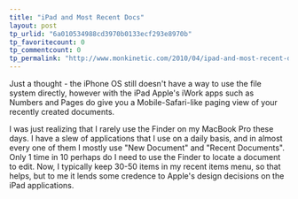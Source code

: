 ```yaml
---
title: "iPad and Most Recent Docs"
layout: post
tp_urlid: "6a010534988cd3970b0133ecf293e8970b"
tp_favoritecount: 0
tp_commentcount: 0
tp_permalink: "http://www.monkinetic.com/2010/04/ipad-and-most-recent-docs.html"
---
```

Just a thought - the iPhone OS still doesn't have a way to use the file system directly, however with the iPad Apple's iWork apps such as Numbers and Pages do give you a Mobile-Safari-like paging view of your recently created documents.

I was just realizing that I rarely use the Finder on my MacBook Pro these days. I have a slew of applications that I use on a daily basis, and in almost every one of them I mostly use "New Document" and "Recent Documents". Only 1 time in 10 perhaps do I need to use the Finder to locate a document to edit. Now, I typically keep 30-50 items in my recent items menu, so that helps, but to me it lends some credence to Apple's design decisions on the iPad applications.
